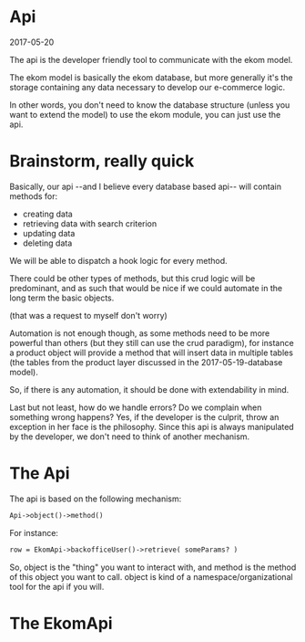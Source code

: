 Api
==================
2017-05-20



The api is the developer friendly tool to communicate with the ekom model.

The ekom model is basically the ekom database, but more generally it's the storage containing any data necessary
to develop our e-commerce logic.

In other words, you don't need to know the database structure (unless you want to extend the model) to 
use the ekom module, you can just use the api.


Brainstorm, really quick
============

Basically, our api --and I believe every database based api-- will contain methods for:

- creating data
- retrieving data with search criterion
- updating data
- deleting data


We will be able to dispatch a hook logic for every method.

There could be other types of methods, but this crud logic will be predominant,
and as such that would be nice if we could automate in the long term the basic objects.

(that was a request to myself don't worry)


Automation is not enough though, as some methods need to be more powerful than others (but they still
can use the crud paradigm), for instance a product object will provide a method that will insert data in multiple tables
(the tables from the product layer discussed in the 2017-05-19-database model).

So, if there is any automation, it should be done with extendability in mind.

Last but not least, how do we handle errors?
Do we complain when something wrong happens?
Yes, if the developer is the culprit, throw an exception in her face is the philosophy.
Since this api is always manipulated by the developer, we don't need to think of another mechanism.



The Api
===============
The api is based on the following mechanism:

```txt 
Api->object()->method()
```


For instance:

```txt
row = EkomApi->backofficeUser()->retrieve( someParams? )
```

So, object is the "thing" you want to interact with, and method is the method of this object you want to call.
object is kind of a namespace/organizational tool for the api if you will.




The EkomApi
==============







